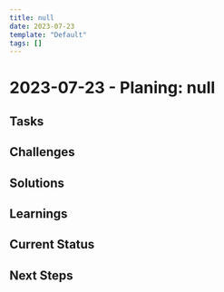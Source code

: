 ```yaml
---
title: null
date: 2023-07-23
template: "Default"
tags: []
---
```

# 2023-07-23 - Planing: null
## Tasks

## Challenges

## Solutions

## Learnings

## Current Status

## Next Steps
